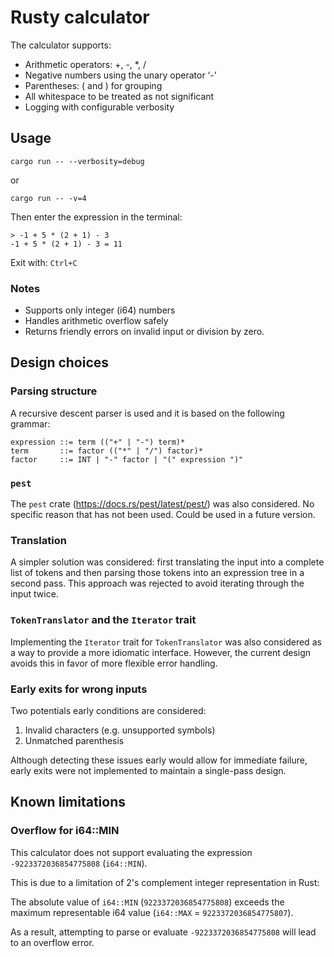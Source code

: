 # Rusty calculator
The calculator supports:
* Arithmetic operators: +, -, *, /
* Negative numbers using the unary operator ‘-’
* Parentheses: ( and ) for grouping
* All whitespace to be treated as not significant
* Logging with configurable verbosity

## Usage
```
cargo run -- --verbosity=debug
```
or
```
cargo run -- -v=4
```

Then enter the expression in the terminal:
```
> -1 + 5 * (2 + 1) - 3
-1 + 5 * (2 + 1) - 3 = 11
```

Exit with: `Ctrl+C`

### Notes
* Supports only integer (i64) numbers
* Handles arithmetic overflow safely
* Returns friendly errors on invalid input or division by zero.

## Design choices

### Parsing structure
A recursive descent parser is used and it is based on the following grammar:
```
expression ::= term (("+" | "-") term)*
term       ::= factor (("*" | "/") factor)*
factor     ::= INT | "-" factor | "(" expression ")"
```

### `pest`
The `pest` crate (https://docs.rs/pest/latest/pest/) was also considered.
No specific reason that has not been used. Could be used in a future version.

### Translation
A simpler solution was considered: first translating the input into a complete list of tokens
and then parsing those tokens into an expression tree in a second pass.
This approach was rejected to avoid iterating through the input twice.

### `TokenTranslator` and the `Iterator` trait
Implementing the `Iterator` trait for `TokenTranslator` was also considered as a way to provide a more idiomatic interface.
However, the current design avoids this in favor of more flexible error handling.

### Early exits for wrong inputs
Two potentials early conditions are considered:
1) Invalid characters (e.g. unsupported symbols)
2) Unmatched parenthesis

Although detecting these issues early would allow for immediate failure, early exits were not implemented to maintain a single-pass design.

## Known limitations
### Overflow for i64::MIN
This calculator does not support evaluating the expression `-9223372036854775808` (`i64::MIN`).

This is due to a limitation of 2's complement integer representation in Rust:

The absolute value of `i64::MIN` (`9223372036854775808`) exceeds the maximum representable i64 value (`i64::MAX` = `9223372036854775807`).

As a result, attempting to parse or evaluate `-9223372036854775808` will lead to an overflow error.